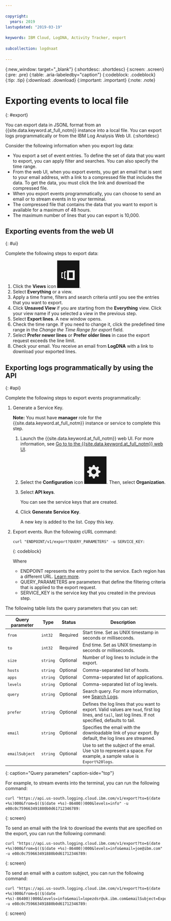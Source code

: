 ```yaml
---

copyright:
  years: 2019
lastupdated: "2019-03-19"

keywords: IBM Cloud, LogDNA, Activity Tracker, export

subcollection: logdnaat

---
```


{:new_window: target="_blank"}
{:shortdesc: .shortdesc}
{:screen: .screen}
{:pre: .pre}
{:table: .aria-labeledby="caption"}
{:codeblock: .codeblock}
{:tip: .tip}
{:download: .download}
{:important: .important}
{:note: .note}

 
# Exporting events to local file
{: #export}

You can export data in JSONL format from an {{site.data.keyword.at_full_notm}} instance into a local file. You can export logs programmatically or from the IBM Log Analysis Web UI. 
{:shortdesc}

Consider the following information when you export log data:
* You export a set of event entries. To define the set of data that you want to export, you can apply filter and searches. You can also specify the time range. 
* From the web UI, when you export events, you get an email that is sent to your email address, with a link to a compressed file that includes the data. To get the data, you must click the link and download the compressed file.
* When you export events programmatically, you can choose to send an email or to stream events in to your terminal.
* The compressed file that contains the data that you want to export is available for a maximum of 48 hours. 
* The maximum number of lines that you can export is 10,000.



## Exporting events from the web UI
{: #ui}

Complete the following steps to export data:

1. Click the **Views** icon ![Configuration icon](images/views.png).
2. Select **Everything** or a view.
3. Apply a time frame, filters and search criteria until you see the entries that you want to export.
4. Click **Unsaved View** if you are starting from the **Everything** view. Click your view name if you selected a view in the previous step.
5. Select **Export lines**. A new window opens.
6. Check the time range. If you need to change it, click the predefined time range in the *Change the Time Range for export* field.
7. Select **Prefer newer lines** or **Prefer older lines** in case the export request exceeds the line limit.
8. Check your email. You receive an email from **LogDNA** with a link to download your exported lines.


## Exporting logs programmatically by using the API
{: #api}

Complete the following steps to export events programmatically:

1. Generate a Service Key. 

    **Note:** You must have **manager** role for the {{site.data.keyword.at_full_notm}} instance or service to complete this step.

    1. Launch the {{site.data.keyword.at_full_notm}} web UI. For more information, see [Go to to the {{site.data.keyword.at_full_notm}} web UI](/docs/services/Activity-Tracker-with-LogDNA?topic=logdnaat-launch#launch_step2).

    2. Select the **Configuration** icon ![Configuration icon](images/admin.png). Then, select **Organization**. 

    3. Select **API keys**.

        You can see the service keys that are created. 

    4. Click **Generate Service Key**.

        A new key is added to the list. Copy this key.

2. Export events. Run the following cURL command:

    ```
    curl "ENDPOINT/v1/export?QUERY_PARAMETERS" -u SERVICE_KEY:
    ```
    {: codeblock}

    Where 

    * ENDPOINT represents the entry point to the service. Each region has a different URL. [Learn more](/docs/services/Activity-Tracker-with-LogDNA?topic=logdnaat-endpoints#endpoints).
    * QUERY_PARAMETERS are parameters that define the filtering criteria that is applied to the export request.
    * SERVICE_KEY is the service key that you created in the previous step.

The following table lists the query parameters that you can set:

| Query parameter | Type       | Status     | Description |
|-----------|------------|------------|-------------|
| `from`      | `int32`      | Required   | Start time. Set as UNIX timestamp in seconds or milliseconds. |
| `to`        | `int32`      | Required   | End time. Set as UNIX timestamp in seconds or milliseconds.    |
| `size`      | `string`     | Optional   | Number of log lines to include in the export.  | 
| `hosts`     | `string`     | Optional   | Comma-separated list of hosts. |
| `apps`      | `string`     | Optional   | Comma-separated list of applications. |
| `levels`    | `string`     | Optional   | Comma-separated list of log levels. |
| `query`     | `string`     | Optional   | Search query. For more information, see [Search Logs](/docs/services/Log-Analysis-with-LogDNA?topic=LogDNA-view_logs#view_logs_step6). |
| `prefer`    | `string`     | Optional   | Defines the log lines that you want to export. Valid values are `head`, first log lines, and `tail`, last log lines. If not specified, defaults to tail.  |
| `email`     | `string`     | Optional   | Specifies the email with the downloadable link of your export. By default, the log lines are streamed.|
| `emailSubject` | `string`     | Optional   | Use to set the subject of the email. </br>Use `%20` to represent a space. For example, a sample value is `Export%20logs`. |
{: caption="Query parameters" caption-side="top"} 

For example, to stream events into the terminal, you can run the following command:

```
curl "https://api.us-south.logging.cloud.ibm.com/v1/export?to=$(date +%s)000&from=$(($(date +%s)-86400))000&levels=info" -u e08c0c759663491880b0d61712346789:
```
{: screen}

To send an email with the link to download the events that are specified on the export, you can run the following command:

```
curl "https://api.us-south.logging.cloud.ibm.com/v1/export?to=$(date +%s)000&from=$(($(date +%s)-86400))000&levels=info&email=joe@ibm.com" -u e08c0c759663491880b0d61712346789:
```
{: screen}


To send an email with a custom subject, you can run the following command:

```
curl "https://api.us-south.logging.cloud.ibm.com/v1/export?to=$(date +%s)000&from=$(($(date +%s)-86400))000&levels=info&email=lopezdsr@uk.ibm.com&emailSubject=Export%20test" -u e08c0c759663491880b0d61712346789:
```
{: screen}

